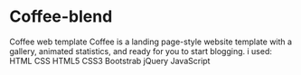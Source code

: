 # Coffee-blend
Coffee web template Coffee is a landing page-style website template with a gallery, animated statistics, and ready for you to start blogging. 
i used:
HTML
CSS
HTML5
CSS3
Bootstrab
jQuery
JavaScript
